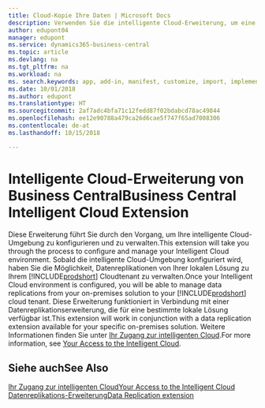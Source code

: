 ```yaml
---
title: Cloud-Kopie Ihre Daten | Microsoft Docs
description: Verwenden Sie die intelligente Cloud-Erweiterung, um eine Cloud-Kopie Ihrer Daten zu erstellen, sodass Sie mit der intelligente Cloud verbunden sind.
author: edupont04
manager: edupont
ms.service: dynamics365-business-central
ms.topic: article
ms.devlang: na
ms.tgt_pltfrm: na
ms.workload: na
ms. search.keywords: app, add-in, manifest, customize, import, implement
ms.date: 10/01/2018
ms.author: edupont
ms.translationtype: HT
ms.sourcegitcommit: 2af7adc4bfa71c12fedd87f02bdabcd78ac49844
ms.openlocfilehash: ee12e90788a479ca26d6cae5f747f65ad7008306
ms.contentlocale: de-at
ms.lasthandoff: 10/15/2018

---
```


# <a name="business-central-intelligent-cloud-extension"></a><span data-ttu-id="bcf97-103">Intelligente Cloud-Erweiterung von Business Central</span><span class="sxs-lookup"><span data-stu-id="bcf97-103">Business Central Intelligent Cloud Extension</span></span>

<span data-ttu-id="bcf97-104">Diese Erweiterung führt Sie durch den Vorgang, um Ihre intelligente Cloud-Umgebung zu konfigurieren und zu verwalten.</span><span class="sxs-lookup"><span data-stu-id="bcf97-104">This extension will take you through the process to configure and manage your Intelligent Cloud environment.</span></span> <span data-ttu-id="bcf97-105">Sobald die intelligente Cloud-Umgebung konfiguriert wird, haben Sie die Möglichkeit, Datenreplikationen von Ihrer lokalen Lösung zu Ihrem [!INCLUDE[prodshort](includes/prodshort.md)] Cloudtenant zu verwalten.</span><span class="sxs-lookup"><span data-stu-id="bcf97-105">Once your Intelligent Cloud environment is configured, you will be able to manage data replications from your on-premises solution to your [!INCLUDE[prodshort](includes/prodshort.md)] cloud tenant.</span></span> <span data-ttu-id="bcf97-106">Diese Erweiterung funktioniert in Verbindung mit einer Datenreplikationserweiterung, die für eine bestimmte lokale Lösung verfügbar ist.</span><span class="sxs-lookup"><span data-stu-id="bcf97-106">This extension will work in conjunction with a data replication extension available for your specific on-premises solution.</span></span> <span data-ttu-id="bcf97-107">Weitere Informationen finden Sie unter [Ihr Zugang zur intelligenten Cloud](about-intelligent-cloud.md).</span><span class="sxs-lookup"><span data-stu-id="bcf97-107">For more information, see [Your Access to the Intelligent Cloud](about-intelligent-cloud.md).</span></span>  

## <a name="see-also"></a><span data-ttu-id="bcf97-108">Siehe auch</span><span class="sxs-lookup"><span data-stu-id="bcf97-108">See Also</span></span>

[<span data-ttu-id="bcf97-109">Ihr Zugang zur intelligenten Cloud</span><span class="sxs-lookup"><span data-stu-id="bcf97-109">Your Access to the Intelligent Cloud</span></span>](about-intelligent-cloud.md)  
[<span data-ttu-id="bcf97-110">Datenreplikations-Erweiterung</span><span class="sxs-lookup"><span data-stu-id="bcf97-110">Data Replication extension</span></span>](ui-extensions-data-replication.md)  

